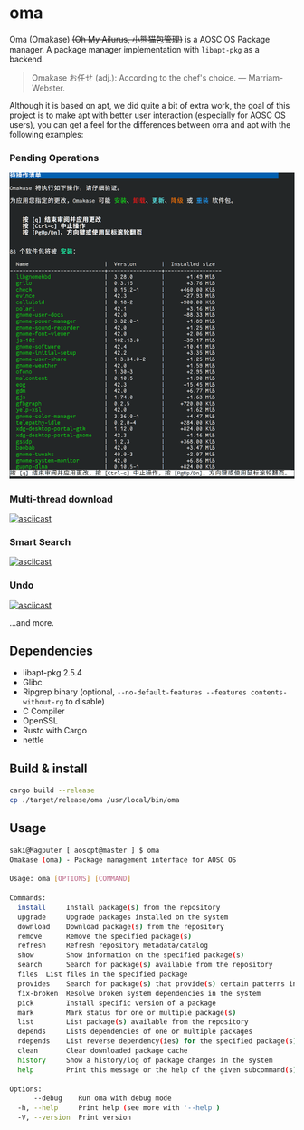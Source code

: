 # oma

Oma (Omakase) ~~(Oh My Ailurus, 小熊猫包管理)~~ is a AOSC OS Package manager. A package manager implementation with `libapt-pkg` as a backend.

> Omakase お任せ (adj.): According to the chef's choice. — Marriam-Webster.

Although it is based on apt, we did quite a bit of extra work, the goal of this project is to make apt with better user interaction (especially for AOSC OS users), you can get a feel for the differences between oma and apt with the following examples:

### Pending Operations

![](image.png)

### Multi-thread download

[![asciicast](https://asciinema.org/a/596691.jpg)](https://asciinema.org/a/596691)

### Smart Search

[![asciicast](https://asciinema.org/a/610838.jpg)](https://asciinema.org/a/610838)

### Undo

[![asciicast](https://asciinema.org/a/610839.jpg)](https://asciinema.org/a/610839)

...and more.

## Dependencies

- libapt-pkg 2.5.4
- Glibc
- Ripgrep binary (optional, `--no-default-features --features contents-without-rg` to disable)
- C Compiler
- OpenSSL
- Rustc with Cargo
- nettle

## Build & install

```bash
cargo build --release
cp ./target/release/oma /usr/local/bin/oma
```

## Usage

```bash
saki@Magputer [ aoscpt@master ] $ oma
Omakase (oma) - Package management interface for AOSC OS

Usage: oma [OPTIONS] [COMMAND]

Commands:
  install     Install package(s) from the repository
  upgrade     Upgrade packages installed on the system
  download    Download package(s) from the repository
  remove      Remove the specified package(s)
  refresh     Refresh repository metadata/catalog
  show        Show information on the specified package(s)
  search      Search for package(s) available from the repository
  files  List files in the specified package
  provides    Search for package(s) that provide(s) certain patterns in a path
  fix-broken  Resolve broken system dependencies in the system
  pick        Install specific version of a package
  mark        Mark status for one or multiple package(s)
  list        List package(s) available from the repository
  depends     Lists dependencies of one or multiple packages
  rdepends    List reverse dependency(ies) for the specified package(s)
  clean       Clear downloaded package cache
  history     Show a history/log of package changes in the system
  help        Print this message or the help of the given subcommand(s)

Options:
      --debug    Run oma with debug mode
  -h, --help     Print help (see more with '--help')
  -V, --version  Print version

```

